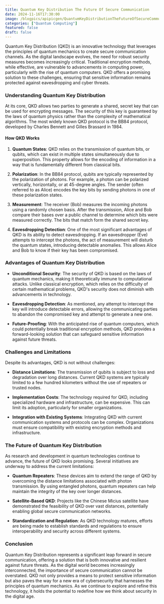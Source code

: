 ```yaml
---
title: Quantum Key Distribution The Future Of Secure Communication
date: 2024-11-16T17:30:00
image: /blogpics/apipicgen/QuantumKeyDistributionTheFutureOfSecureCommunication-VCC31F3EC7.jpg
categories: ["Quantum Computing"]
featured: false
draft: false
---
```

Quantum Key Distribution (QKD) is an innovative technology that leverages the principles of quantum mechanics to create secure communication channels. As the digital landscape evolves, the need for robust security measures becomes increasingly critical. Traditional encryption methods, while effective, are vulnerable to advancements in computing power, particularly with the rise of quantum computers. QKD offers a promising solution to these challenges, ensuring that sensitive information remains protected against eavesdropping and cyber threats.

### Understanding Quantum Key Distribution

At its core, QKD allows two parties to generate a shared, secret key that can be used for encrypting messages. The security of this key is guaranteed by the laws of quantum physics rather than the complexity of mathematical algorithms. The most widely known QKD protocol is the BB84 protocol, developed by Charles Bennett and Gilles Brassard in 1984. 

#### How QKD Works

1. **Quantum States**: QKD relies on the transmission of quantum bits, or qubits, which can exist in multiple states simultaneously due to superposition. This property allows for the encoding of information in a way that is fundamentally different from classical bits.

2. **Polarization**: In the BB84 protocol, qubits are typically represented by the polarization of photons. For example, a photon can be polarized vertically, horizontally, or at 45-degree angles. The sender (often referred to as Alice) encodes the key bits by sending photons in one of these polarization states.

3. **Measurement**: The receiver (Bob) measures the incoming photons using a randomly chosen basis. After the transmission, Alice and Bob compare their bases over a public channel to determine which bits were measured correctly. The bits that match form the shared secret key.

4. **Eavesdropping Detection**: One of the most significant advantages of QKD is its ability to detect eavesdropping. If an eavesdropper (Eve) attempts to intercept the photons, the act of measurement will disturb the quantum states, introducing detectable anomalies. This allows Alice and Bob to know if their key has been compromised.

### Advantages of Quantum Key Distribution

- **Unconditional Security**: The security of QKD is based on the laws of quantum mechanics, making it theoretically immune to computational attacks. Unlike classical encryption, which relies on the difficulty of certain mathematical problems, QKD's security does not diminish with advancements in technology.

- **Eavesdropping Detection**: As mentioned, any attempt to intercept the key will introduce detectable errors, allowing the communicating parties to abandon the compromised key and attempt to generate a new one.

- **Future-Proofing**: With the anticipated rise of quantum computers, which could potentially break traditional encryption methods, QKD provides a forward-looking solution that can safeguard sensitive information against future threats.

### Challenges and Limitations

Despite its advantages, QKD is not without challenges:

- **Distance Limitations**: The transmission of qubits is subject to loss and degradation over long distances. Current QKD systems are typically limited to a few hundred kilometers without the use of repeaters or trusted nodes.

- **Implementation Costs**: The technology required for QKD, including specialized hardware and infrastructure, can be expensive. This can limit its adoption, particularly for smaller organizations.

- **Integration with Existing Systems**: Integrating QKD with current communication systems and protocols can be complex. Organizations must ensure compatibility with existing encryption methods and infrastructure.

### The Future of Quantum Key Distribution

As research and development in quantum technologies continue to advance, the future of QKD looks promising. Several initiatives are underway to address the current limitations:

- **Quantum Repeaters**: These devices aim to extend the range of QKD by overcoming the distance limitations associated with photon transmission. By using entangled photons, quantum repeaters can help maintain the integrity of the key over longer distances.

- **Satellite-Based QKD**: Projects like the Chinese Micius satellite have demonstrated the feasibility of QKD over vast distances, potentially enabling global secure communication networks.

- **Standardization and Regulation**: As QKD technology matures, efforts are being made to establish standards and regulations to ensure interoperability and security across different systems.

### Conclusion

Quantum Key Distribution represents a significant leap forward in secure communication, offering a solution that is both innovative and resilient against future threats. As the digital world becomes increasingly interconnected, the importance of secure communication cannot be overstated. QKD not only provides a means to protect sensitive information but also paves the way for a new era of cybersecurity that harnesses the principles of quantum mechanics. As we continue to explore and refine this technology, it holds the potential to redefine how we think about security in the digital age.